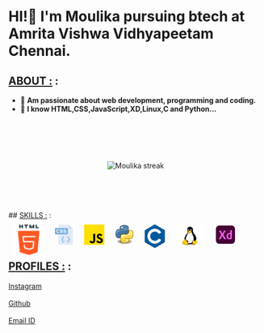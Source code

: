 
# <b>HI!👋 I'm Moulika pursuing btech at Amrita Vishwa Vidhyapeetam Chennai.</b>
## <u>ABOUT :</u> :
- 🔭 <b>Am passionate about web development, programming and coding.  </b>
- 🔮 <b>I know HTML,CSS,JavaScript,XD,Linux,C and Python...</b>
<br>
<p align="center">
    <a>
        <img style="margin:50px" alt="Moulika streak" src="https://github-readme-streak-stats.herokuapp.com/?user=moulika183&theme=midnight-purple&hide_border=true&border=DD0404&ring=00DDCF&background=000000&stroke=00DDAA&fire=DD08DC&currStreakNum=DD0202"/>
    </center></a>
</p>
<br>
## <u>SKILLS :</u> :
<br>
<img align="left" alt="HTML5" width="60px" style="margin:10px"  src="assets/html-5.png" />
<img align="left" alt="CSS3" width="40px" style="margin:10px"  src="assets/css.png" />
<img align="left" alt="JavaScript" width="40px" style="margin:10px"  src="assets/js.png" />
<img align="left" alt="Python" width="40px" style="margin:10px"  src="assets/python.png" />
<img align="left" alt="c" width="40px" style="margin:10px"  src="assets/c.png" />
<img align="left" alt="linux" width="60px" style="margin:10px"  src="assets/linux.png" />
<img align="left" alt="Xd" width="40px" style="margin:10px"  src="assets/xd.png" />
<br> 
<br>
<br>

## <u>PROFILES :</u> :
[Instagram](https://www.instagram.com/moulika_sai_/)
<br>
<br>
[Github](https://github.com/moulika183/)
<br>
<br>
[Email ID](mailto:ch.en.u4cse21232@ch.students.amrita.edu)
<br>

</span>
